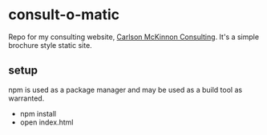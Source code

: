# consult-o-matic
Repo for my consulting website, [Carlson McKinnon Consulting](http://carlsonmckinnon.com). It's a simple brochure style static site.

## setup
npm is used as a package manager and may be used as a build tool as warranted.
* npm install
* open index.html
